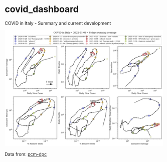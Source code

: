# covid_dashboard
COVID in Italy - Summary and current development 

<img src="plots/latest.jpg" alt="latest dashboard" width=830px>

Data from: [pcm-dpc](https://github.com/pcm-dpc/COVID-19)